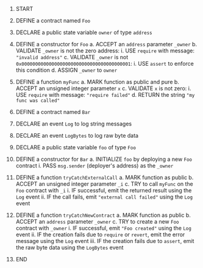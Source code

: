 1. START

2. DEFINE a contract named `Foo`

3. DECLARE a public state variable `owner` of type `address`

4. DEFINE a constructor for `Foo`
   a. ACCEPT an `address` parameter `_owner`
   b. VALIDATE `_owner` is not the zero address:
      i. USE `require` with message: `"invalid address"`
   c. VALIDATE `_owner` is not `0x0000000000000000000000000000000000000001`:
      i. USE `assert` to enforce this condition
   d. ASSIGN `_owner` to `owner`

5. DEFINE a function `myFunc`
   a. MARK function as public and pure
   b. ACCEPT an unsigned integer parameter `x`
   c. VALIDATE `x` is not zero:
      i. USE `require` with message: `"require failed"`
   d. RETURN the string `"my func was called"`

6. DEFINE a contract named `Bar`

7. DECLARE an event `Log` to log string messages

8. DECLARE an event `LogBytes` to log raw byte data

9. DECLARE a public state variable `foo` of type `Foo`

10. DEFINE a constructor for `Bar`
    a. INITIALIZE `foo` by deploying a new `Foo` contract
       i. PASS `msg.sender` (deployer's address) as the `_owner`

11. DEFINE a function `tryCatchExternalCall`
    a. MARK function as public
    b. ACCEPT an unsigned integer parameter `_i`
    c. TRY to call `myFunc` on the `Foo` contract with `_i`
       i. IF successful, emit the returned result using the `Log` event
       ii. IF the call fails, emit `"external call failed"` using the `Log` event

12. DEFINE a function `tryCatchNewContract`
    a. MARK function as public
    b. ACCEPT an `address` parameter `_owner`
    c. TRY to create a new `Foo` contract with `_owner`
       i. IF successful, emit `"Foo created"` using the `Log` event
       ii. IF the creation fails due to `require` or `revert`, emit the error message using the `Log` event
       iii. IF the creation fails due to `assert`, emit the raw byte data using the `LogBytes` event

13. END